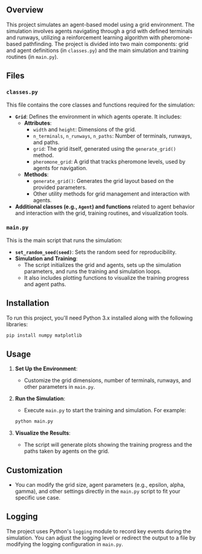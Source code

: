 ## Overview

This project simulates an agent-based model using a grid environment. The simulation involves agents navigating through a grid with defined terminals and runways, utilizing a reinforcement learning algorithm with pheromone-based pathfinding. The project is divided into two main components: grid and agent definitions (in `classes.py`) and the main simulation and training routines (in `main.py`).

## Files

### `classes.py`

This file contains the core classes and functions required for the simulation:

- **`Grid`**: Defines the environment in which agents operate. It includes:
  - **Attributes**:
    - `width` and `height`: Dimensions of the grid.
    - `n_terminals`, `n_runways`, `n_paths`: Number of terminals, runways, and paths.
    - `grid`: The grid itself, generated using the `generate_grid()` method.
    - `pheromone_grid`: A grid that tracks pheromone levels, used by agents for navigation.
  - **Methods**:
    - `generate_grid()`: Generates the grid layout based on the provided parameters.
    - Other utility methods for grid management and interaction with agents.
- **Additional classes (e.g., `Agent`) and functions** related to agent behavior and interaction with the grid, training routines, and visualization tools.

### `main.py`

This is the main script that runs the simulation:

- **`set_random_seed(seed)`**: Sets the random seed for reproducibility.
- **Simulation and Training**:
  - The script initializes the grid and agents, sets up the simulation parameters, and runs the training and simulation loops.
  - It also includes plotting functions to visualize the training progress and agent paths.

## Installation

To run this project, you'll need Python 3.x installed along with the following libraries:

```bash
pip install numpy matplotlib
```

## Usage

1. **Set Up the Environment**:
   - Customize the grid dimensions, number of terminals, runways, and other parameters in `main.py`.
   
2. **Run the Simulation**:
   - Execute `main.py` to start the training and simulation. For example:
   
   ```bash
   python main.py
   ```

3. **Visualize the Results**:
   - The script will generate plots showing the training progress and the paths taken by agents on the grid.

## Customization

- You can modify the grid size, agent parameters (e.g., epsilon, alpha, gamma), and other settings directly in the `main.py` script to fit your specific use case.

## Logging

The project uses Python's `logging` module to record key events during the simulation. You can adjust the logging level or redirect the output to a file by modifying the logging configuration in `main.py`.
